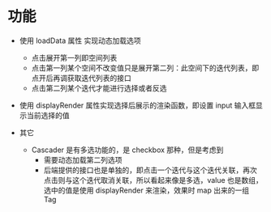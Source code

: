 # 功能

- 使用 loadData 属性 实现动态加载选项
  - 点击展开第一列即空间列表
  - 点击第一列某个空间不改变值只是展开第二列：此空间下的迭代列表，即点开后再调获取迭代列表的接口
  - 点击第二列某个迭代才能进行选择或者反选
- 使用 displayRender 属性实现选择后展示的渲染函数，即设置 input 输入框显示当前选择的值

- 其它
  - Cascader 是有多选功能的，是 checkbox 那种，但是考虑到
    - 需要动态加载第二列选项
    - 后端提供的接口也是单独的，即点击一个迭代与这个迭代关联，再次点击则与这个迭代取消关联，所以看起来像是多选，value 也是数组，选中的值是使用 displayRender 来渲染，效果时 map 出来的一组 Tag
